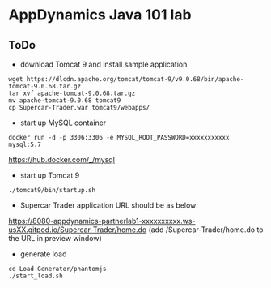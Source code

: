 # AppDynamics Java 101 lab

## ToDo

- download Tomcat 9 and install sample application

```
wget https://dlcdn.apache.org/tomcat/tomcat-9/v9.0.68/bin/apache-tomcat-9.0.68.tar.gz
tar xvf apache-tomcat-9.0.68.tar.gz
mv apache-tomcat-9.0.68 tomcat9
cp Supercar-Trader.war tomcat9/webapps/
```

- start up MySQL container

```
docker run -d -p 3306:3306 -e MYSQL_ROOT_PASSWORD=xxxxxxxxxxx mysql:5.7
```

https://hub.docker.com/_/mysql


- start up Tomcat 9

```
./tomcat9/bin/startup.sh
```


- Supercar Trader application URL should be as below:

https://8080-appdynamics-partnerlab1-xxxxxxxxxx.ws-usXX.gitpod.io/Supercar-Trader/home.do
(add /Supercar-Trader/home.do to the URL in preview window)

- generate load 

```
cd Load-Generator/phantomjs
./start_load.sh
```
